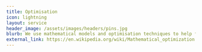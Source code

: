 ```yaml
---
title: Optimisation
icon: lightning
layout: service
header_image: /assets/images/headers/pins.jpg
blurb: We use mathematical models and optimisation techniques to help fine tune the operational and logistical parts of your business. Examples include optimising store layouts and queuing systems, laying out media schedules and optimising customer journeys.
external_link: https://en.wikipedia.org/wiki/Mathematical_optimization
---
```

